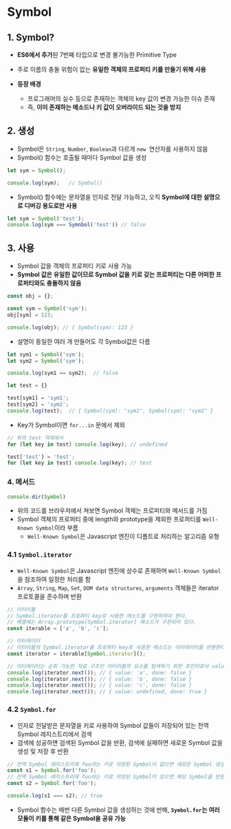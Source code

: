 # Symbol

## 1. Symbol?

- **ES6에서 추가**된 7번째 타입으로 변경 불가능한 Primitive Type

- 주로 이름의 충돌 위험이 없는 **유일한 객체의 프로퍼티 키를 만들기 위해 사용**
- **등장 배경**
  - 프로그래머의 실수 등으로 존재하는 객체의 key 값이 변경 가능한 이슈 존재
  - 즉, **이미 존재하는 메소드나 키 값이 오버라이드 되는 것을 방지**

## 2. 생성

- Symbol은 `String`, `Number`, `Boolean`과 다르게 `new `연산자를 사용하지 않음
- Symbol() 함수는 호출될 때마다 Symbol 값을 생성

```javascript
let sym = Symbol();

console.log(sym);	// Symbol()
```

- Symbol() 함수에는 문자열을 인자로 전달 가능하고, 오직 **Symbol에 대한 설명으로 디버깅 용도로만 사용**

```javascript
let sym = Symbol('test');
console.log(sym === Symnbol('test')) // false
```

## 3. 사용

- Symbol 값을 객체의 프로퍼티 키로 사용 가능
- **Symbol 값은 유일한 값이므로 Symbol 값을 키로 갖는 프로퍼티는 다른 어떠한 프로퍼티와도 충돌하지 않음**

```javascript
const obj = {};

const sym = Symbol('sym');
obj[sym] = 123;

console.log(obj); // { Symbol(sym): 123 }
```

- 설명이 동일한 여러 개 만들어도 각 Symbol값은 다름

```javascript
let sym1 = Symbol('sym');
let sym2 = Symbol('sym');

console.log(sym1 == sym2);	// false

let test = {}

test[sym1] = 'sym1';
test[sym2] = 'sym2';
console.log(test);	// { Symbol(sym): "sym1", Symbol(sym): "sym2" }
```

- Key가 Symbol이면 `for...in` 문에서 제외

```javascript
// 위의 test 객체에서
for (let key in test) console.log(key);	// undefined

test['test'] = 'test';
for (let key in test) console.log(key);	// test
```

### 4. 메서드

```javascript
console.dir(Symbol)
```

- 위의 코드를 브라우저에서 쳐보면 Symbol 객체는 프로퍼티와 메서드를 가짐
- Symbol 객체의 프로퍼티 중에 length와 prototype을 제외한 프로퍼티를 `Well-Known Symbol`이라 부름
  - `Well-Known Symbol`은 Javascript 엔진이 디폴트로 처리하는 알고리즘 유형

### 4.1 `Symbol.iterator`

- `Well-Known Symbol`은 Javascript 엔진에 상수로 존재하며 `Well-Known Symbol`을 참조하여 일정한 처리를 함
- `Array`, `String`, `Map`, `Set`, `DOM data structures`, `arguments` 객체들은 iterator 프로토콜을 준수하며 반환

```javascript
// 이터러블
// Symbol.iterator를 프로퍼티 key로 사용한 메소드를 구현하여야 한다.
// 배열에는 Array.prototype[Symbol.iterator] 메소드가 구현되어 있다.
const iterable = ['a', 'b', 'c'];

// 이터레이터
// 이터러블의 Symbol.iterator를 프로퍼티 key로 사용한 메소드는 이터레이터를 반환한다.
const iterator = iterable[Symbol.iterator]();

// 이터레이터는 순회 가능한 자료 구조인 이터러블의 요소를 탐색하기 위한 포인터로서 value, done 프로퍼티를 갖는 객체를 반환하는 next() 함수를 메소드로 갖는 객체이다. 이터레이터의 next() 메소드를 통해 이터러블 객체를 순회할 수 있다.
console.log(iterator.next()); // { value: 'a', done: false }
console.log(iterator.next()); // { value: 'b', done: false }
console.log(iterator.next()); // { value: 'c', done: false }
console.log(iterator.next()); // { value: undefined, done: true }
```

### 4.2 `Symbol.for`

- 인자로 전달받은 문자열을 키로 사용하여 Symbol 값들이 저장되어 있는 전역 Symbol 레지스트리에서 검색
- 검색에 성공하면 검색된 Symbol 값을 반환, 검색에 실패하면 새로운 Symbol 값을 생성 및 저장 후 반환

```javascript
// 전역 Symbol 레지스트리에 foo라는 키로 저장된 Symbol이 없으면 새로운 Symbol 생성
const s1 = Symbol.for('foo');
// 전역 Symbol 레지스트리에 foo라는 키로 저장된 Symbol이 있으면 해당 Symbol을 반환
const s2 = Symbol.for('foo');

console.log(s1 === s2); // true
```

- Symbol 함수는 매번 다른 Symbol 값을 생성하는 것에 반해, **`Symbol.for`는 여러 모듈이 키를 통해 같은 Symbol을 공유 가능**